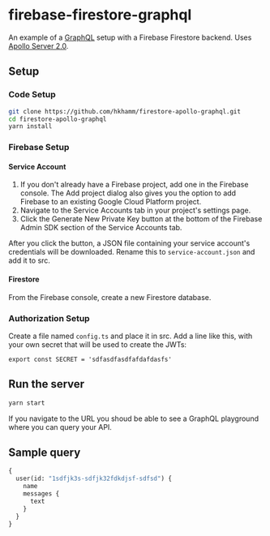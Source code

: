 # firebase-firestore-graphql

An example of a [GraphQL](https://graphql.org/) setup with a Firebase Firestore backend. Uses [Apollo Server 2.0](https://www.apollographql.com/).

## Setup

### Code Setup

```bash
git clone https://github.com/hkhamm/firestore-apollo-graphql.git
cd firestore-apollo-graphql
yarn install
```

### Firebase Setup

#### Service Account

1. If you don't already have a Firebase project, add one in the Firebase console. The Add project dialog also gives you the option to add Firebase to an existing Google Cloud Platform project.
2. Navigate to the Service Accounts tab in your project's settings page.
3. Click the Generate New Private Key button at the bottom of the Firebase Admin SDK section of the Service Accounts tab.

After you click the button, a JSON file containing your service account's credentials will be downloaded. Rename this to `service-account.json` and add it to src.

#### Firestore

From the Firebase console, create a new Firestore database.

### Authorization Setup

Create a file named `config.ts` and place it in src. Add a line like this, with your own secret that will be used to create the JWTs:
```
export const SECRET = 'sdfasdfasdfafdafdasfs'
```

## Run the server

```bash
yarn start
```

If you navigate to the URL you shoud be able to see a GraphQL playground where you can query your API.

## Sample query

```graphql
{
  user(id: "1sdfjk3s-sdfjk32fdkdjsf-sdfsd") {
    name
    messages {
      text
    }
  }
}
```
